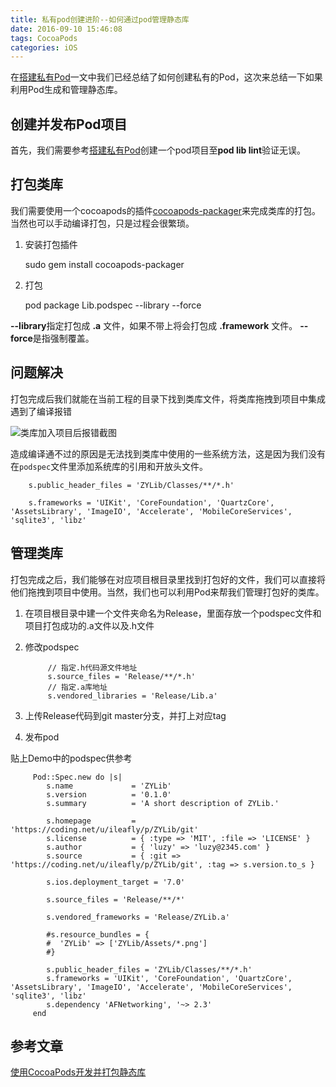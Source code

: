 ```yaml
---
title: 私有pod创建进阶--如何通过pod管理静态库
date: 2016-09-10 15:46:08
tags: CocoaPods
categories: iOS
---
```


在[搭建私有Pod](http://www.ileafly.com/2016/08/12/%E6%90%AD%E5%BB%BA%E7%A7%81%E6%9C%89Pod/)一文中我们已经总结了如何创建私有的Pod，这次来总结一下如果利用Pod生成和管理静态库。

## 创建并发布Pod项目

首先，我们需要参考[搭建私有Pod](http://www.ileafly.com/2016/08/12/%E6%90%AD%E5%BB%BA%E7%A7%81%E6%9C%89Pod/)创建一个pod项目至**pod lib lint**验证无误。

## 打包类库

我们需要使用一个cocoapods的插件[cocoapods-packager](https://github.com/CocoaPods/cocoapods-packager)来完成类库的打包。当然也可以手动编译打包，只是过程会很繁琐。
  
   1. 安装打包插件
   
        sudo gem install cocoapods-packager
        
   2. 打包
   
        pod package Lib.podspec --library --force
        
   **--library**指定打包成 **.a** 文件，如果不带上将会打包成 **.framework** 文件。 **--force**是指强制覆盖。
   
## 问题解决

打包完成后我们就能在当前工程的目录下找到类库文件，将类库拖拽到项目中集成遇到了编译报错

![类库加入项目后报错截图](images/私有pod创建进阶-如何通过pod管理静态库_类库加入项目后报错.png)

造成编译通不过的原因是无法找到类库中使用的一些系统方法，这是因为我们没有在`podspec`文件里添加系统库的引用和开放头文件。
    
        s.public_header_files = 'ZYLib/Classes/**/*.h'
            
        s.frameworks = 'UIKit', 'CoreFoundation', 'QuartzCore', 'AssetsLibrary', 'ImageIO', 'Accelerate', 'MobileCoreServices', 'sqlite3', 'libz'


   
## 管理类库

打包完成之后，我们能够在对应项目根目录里找到打包好的文件，我们可以直接将他们拖拽到项目中使用。当然，我们也可以利用Pod来帮我们管理打包好的类库。

1. 在项目根目录中建一个文件夹命名为Release，里面存放一个podspec文件和项目打包成功的.a文件以及.h文件
2. 修改podspec   

            // 指定.h代码源文件地址
            s.source_files = 'Release/**/*.h'
            // 指定.a库地址
            s.vendored_libraries = 'Release/Lib.a'
            
3. 上传Release代码到git master分支，并打上对应tag
4. 发布pod

贴上Demo中的podspec供参考

         Pod::Spec.new do |s|
            s.name             = 'ZYLib'
            s.version          = '0.1.0'
            s.summary          = 'A short description of ZYLib.'

            s.homepage         = 'https://coding.net/u/ileafly/p/ZYLib/git'
            s.license          = { :type => 'MIT', :file => 'LICENSE' }
            s.author           = { 'luzy' => 'luzy@2345.com' }
            s.source           = { :git => 'https://coding.net/u/ileafly/p/ZYLib/git', :tag => s.version.to_s }

            s.ios.deployment_target = '7.0'

            s.source_files = 'Release/**/*'

            s.vendored_frameworks = 'Release/ZYLib.a'
  
            #s.resource_bundles = {
            #  'ZYLib' => ['ZYLib/Assets/*.png']
            #}

            s.public_header_files = 'ZYLib/Classes/**/*.h'
            s.frameworks = 'UIKit', 'CoreFoundation', 'QuartzCore', 'AssetsLibrary', 'ImageIO', 'Accelerate', 'MobileCoreServices', 'sqlite3', 'libz'
            s.dependency 'AFNetworking', '~> 2.3'
         end 

   
## 参考文章

[使用CocoaPods开发并打包静态库](http://www.cnblogs.com/brycezhang/p/4117180.html)
